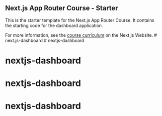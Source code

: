 ## Next.js App Router Course - Starter

This is the starter template for the Next.js App Router Course. It contains the starting code for the dashboard application.

For more information, see the [course curriculum](https://nextjs.org/learn) on the Next.js Website.
#   n e x t . j s - d a s h b o a r d  
 # nextjs-dashboard
# nextjs-dashboard
# nextjs-dashboard
# nextjs-dashboard
